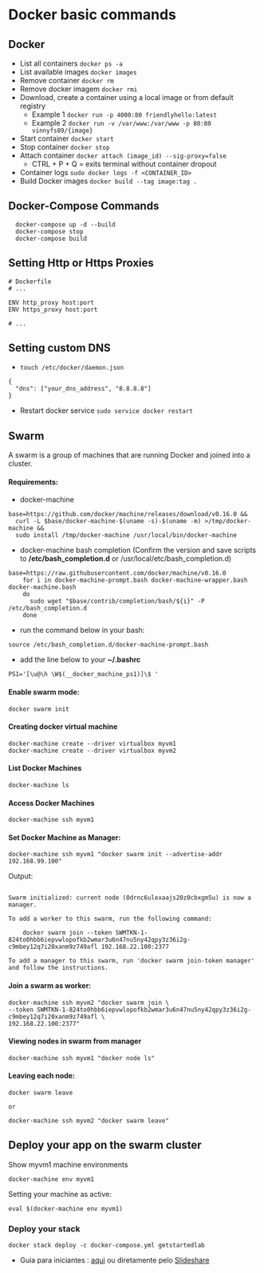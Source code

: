 # Docker basic commands

## Docker

- List all containers `docker ps -a`
- List available images `docker images`
- Remove container `docker rm`
- Remove docker imagem `docker rmi`
- Download, create a container using a local image or from default registry 
  - Example 1 `docker run -p 4000:80 friendlyhello:latest`
  - Example 2 `docker run -v /var/www:/var/www -p 80:80 vinnyfs89/{image}`
- Start container `docker start`
- Stop container `docker stop`
- Attach container `docker attach (image_id) --sig-proxy=false`
  - CTRL + P + Q = exits terminal without container dropout
- Container logs `sudo docker logs -f <CONTAINER_ID>`
- Build Docker  images `docker build --tag image:tag .`

## Docker-Compose Commands

```console
  docker-compose up -d --build
  docker-compose stop
  docker-compose build
```

## Setting Http or Https Proxies

```console
# Dockerfile
# ...

ENV http_proxy host:port
ENV https_proxy host:port

# ...
```

## Setting custom DNS

- `touch /etc/docker/daemon.json`

```console
{
  "dns": ["your_dns_address", "8.8.8.8"]
}
```

- Restart docker service `sudo service docker restart`

## Swarm

A swarm is a group of machines that are running Docker and joined into a cluster.

#### Requirements:

- docker-machine

```console
base=https://github.com/docker/machine/releases/download/v0.16.0 &&
  curl -L $base/docker-machine-$(uname -s)-$(uname -m) >/tmp/docker-machine &&
  sudo install /tmp/docker-machine /usr/local/bin/docker-machine
```

- docker-machine bash completion (Confirm the version and save scripts to **/etc/bash_completion.d** or /usr/local/etc/bash_completion.d)

```console
base=https://raw.githubusercontent.com/docker/machine/v0.16.0
    for i in docker-machine-prompt.bash docker-machine-wrapper.bash docker-machine.bash
    do
      sudo wget "$base/contrib/completion/bash/${i}" -P /etc/bash_completion.d
    done
```

- run the command below in your bash:

```console
source /etc/bash_completion.d/docker-machine-prompt.bash
```

- add the line below to your **~/.bashrc**

```
PS1='[\u@\h \W$(__docker_machine_ps1)]\$ '
```

#### Enable swarm mode:

```console
docker swarm init
```

#### Creating docker virtual machine

```console
docker-machine create --driver virtualbox myvm1
docker-machine create --driver virtualbox myvm2
```

#### List Docker Machines

```console
docker-machine ls
```

#### Access Docker Machines

```console
docker-machine ssh myvm1
```

#### Set Docker Machine as Manager:

```console
docker-machine ssh myvm1 "docker swarm init --advertise-addr 192.168.99.100"
```

Output:

```console

Swarm initialized: current node (0drnc6ulexaajs20z0cbxgm5u) is now a manager.

To add a worker to this swarm, run the following command:

    docker swarm join --token SWMTKN-1-824to0hbb6iepvwlopofkb2wmar3u6n47nu5ny42qpy3z36i2g-c9mbey12q7i20xanm9z749afl 192.168.22.100:2377

To add a manager to this swarm, run 'docker swarm join-token manager' and follow the instructions.

```

#### Join a swarm as worker:

```console
docker-machine ssh myvm2 "docker swarm join \
--token SWMTKN-1-824to0hbb6iepvwlopofkb2wmar3u6n47nu5ny42qpy3z36i2g-c9mbey12q7i20xanm9z749afl \
192.168.22.100:2377"
```

#### Viewing nodes in swarm from manager

```console
docker-machine ssh myvm1 "docker node ls"
```

#### Leaving each node:

```console
docker swarm leave

or

docker-machine ssh myvm2 "docker swarm leave"
```

## Deploy your app on the swarm cluster

Show myvm1 machine environments

```console
docker-machine env myvm1
```

Setting your machine as active:

```console
eval $(docker-machine env myvm1)
```

### Deploy your stack

```console
docker stack deploy -c docker-compose.yml getstartedlab
```

- Guia para iniciantes : [aqui](https://github.com/vinnyfs89/dockerCommands/blob/master/docker-160827013030.pdf) ou diretamente pelo [Slideshare](http://pt.slideshare.net/vinnyfs89/docker-essa-baleia-vai-te-conquistar?qid=aed7b752-f313-4515-badd-f3bf811c8a35&v=&b=&from_search=1)
